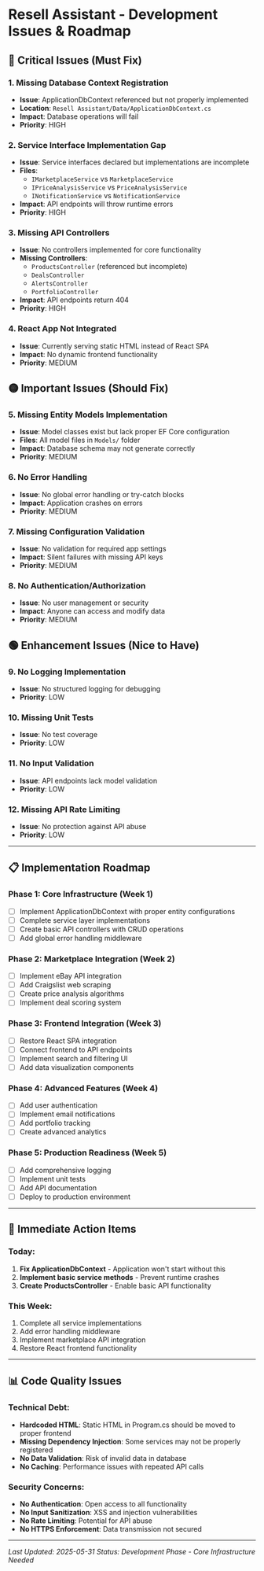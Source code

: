 # Resell Assistant - Development Issues & Roadmap

## 🔴 Critical Issues (Must Fix)

### 1. **Missing Database Context Registration**
- **Issue**: ApplicationDbContext referenced but not properly implemented
- **Location**: `Resell Assistant/Data/ApplicationDbContext.cs`
- **Impact**: Database operations will fail
- **Priority**: HIGH

### 2. **Service Interface Implementation Gap**
- **Issue**: Service interfaces declared but implementations are incomplete
- **Files**: 
  - `IMarketplaceService` vs `MarketplaceService`
  - `IPriceAnalysisService` vs `PriceAnalysisService` 
  - `INotificationService` vs `NotificationService`
- **Impact**: API endpoints will throw runtime errors
- **Priority**: HIGH

### 3. **Missing API Controllers**
- **Issue**: No controllers implemented for core functionality
- **Missing Controllers**:
  - `ProductsController` (referenced but incomplete)
  - `DealsController`
  - `AlertsController`
  - `PortfolioController`
- **Impact**: API endpoints return 404
- **Priority**: HIGH

### 4. **React App Not Integrated**
- **Issue**: Currently serving static HTML instead of React SPA
- **Impact**: No dynamic frontend functionality
- **Priority**: MEDIUM

## 🟡 Important Issues (Should Fix)

### 5. **Missing Entity Models Implementation**
- **Issue**: Model classes exist but lack proper EF Core configuration
- **Files**: All model files in `Models/` folder
- **Impact**: Database schema may not generate correctly
- **Priority**: MEDIUM

### 6. **No Error Handling**
- **Issue**: No global error handling or try-catch blocks
- **Impact**: Application crashes on errors
- **Priority**: MEDIUM

### 7. **Missing Configuration Validation**
- **Issue**: No validation for required app settings
- **Impact**: Silent failures with missing API keys
- **Priority**: MEDIUM

### 8. **No Authentication/Authorization**
- **Issue**: No user management or security
- **Impact**: Anyone can access and modify data
- **Priority**: MEDIUM

## 🟢 Enhancement Issues (Nice to Have)

### 9. **No Logging Implementation**
- **Issue**: No structured logging for debugging
- **Priority**: LOW

### 10. **Missing Unit Tests**
- **Issue**: No test coverage
- **Priority**: LOW

### 11. **No Input Validation**
- **Issue**: API endpoints lack model validation
- **Priority**: LOW

### 12. **Missing API Rate Limiting**
- **Issue**: No protection against API abuse
- **Priority**: LOW

---

## 📋 Implementation Roadmap

### Phase 1: Core Infrastructure (Week 1)
- [ ] Implement ApplicationDbContext with proper entity configurations
- [ ] Complete service layer implementations
- [ ] Create basic API controllers with CRUD operations
- [ ] Add global error handling middleware

### Phase 2: Marketplace Integration (Week 2)
- [ ] Implement eBay API integration
- [ ] Add Craigslist web scraping
- [ ] Create price analysis algorithms
- [ ] Implement deal scoring system

### Phase 3: Frontend Integration (Week 3)
- [ ] Restore React SPA integration
- [ ] Connect frontend to API endpoints
- [ ] Implement search and filtering UI
- [ ] Add data visualization components

### Phase 4: Advanced Features (Week 4)
- [ ] Add user authentication
- [ ] Implement email notifications
- [ ] Add portfolio tracking
- [ ] Create advanced analytics

### Phase 5: Production Readiness (Week 5)
- [ ] Add comprehensive logging
- [ ] Implement unit tests
- [ ] Add API documentation
- [ ] Deploy to production environment

---

## 🚨 Immediate Action Items

### Today:
1. **Fix ApplicationDbContext** - Application won't start without this
2. **Implement basic service methods** - Prevent runtime crashes
3. **Create ProductsController** - Enable basic API functionality

### This Week:
1. Complete all service implementations
2. Add error handling middleware
3. Implement marketplace API integration
4. Restore React frontend functionality

---

## 📊 Code Quality Issues

### Technical Debt:
- **Hardcoded HTML**: Static HTML in Program.cs should be moved to proper frontend
- **Missing Dependency Injection**: Some services may not be properly registered
- **No Data Validation**: Risk of invalid data in database
- **No Caching**: Performance issues with repeated API calls

### Security Concerns:
- **No Authentication**: Open access to all functionality
- **No Input Sanitization**: XSS and injection vulnerabilities
- **No Rate Limiting**: Potential for API abuse
- **No HTTPS Enforcement**: Data transmission not secured

---

*Last Updated: 2025-05-31*
*Status: Development Phase - Core Infrastructure Needed*
